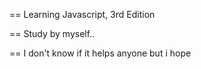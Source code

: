 ﻿
== Learning Javascript, 3rd Edition

== Study by myself..

== I don't know if it helps anyone but i hope

